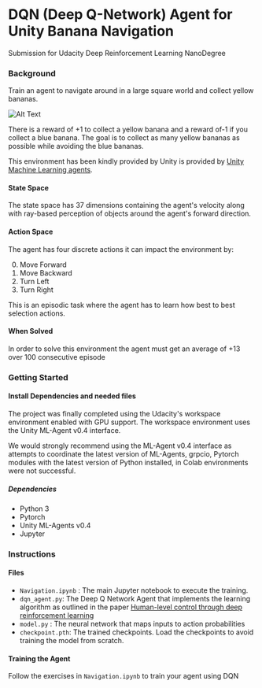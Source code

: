 # DQN (Deep Q-Network) Agent for Unity Banana Navigation
Submission for Udacity Deep Reinforcement Learning NanoDegree

### Background

Train an agent to navigate around in a large square world and collect yellow bananas.  

![Alt Text](https://video.udacity-data.com/topher/2018/June/5b1ab4b0_banana/banana.gif)

There is a reward of +1 to collect a yellow banana and a reward of-1 if you collect a blue banana. The goal is to collect as many yellow bananas as possible while avoiding the blue bananas.

 This environment has been kindly provided by Unity is provided by [Unity Machine Learning agents]([https://github.com/Unity-Technologies/ml-agents](https://github.com/Unity-Technologies/ml-agents)). 
#### State Space

The state space has 37 dimensions containing the agent's velocity along with ray-based perception of objects around the agent's forward direction.
#### Action Space

The agent has four discrete actions it can impact the environment by:

 0. Move Forward
 1. Move Backward 
 2. Turn Left 
 3. Turn Right

This is an episodic task where the agent has to learn how best to best selection actions.

#### When Solved

In order to solve this environment the agent must get an average of +13 over 100 consecutive episode

### Getting Started


#### Install Dependencies and needed files

The project was finally completed using the Udacity's workspace environment enabled with GPU support. The workspace environment uses the Unity ML-Agent v0.4 interface. 

We would strongly recommend using the ML-Agent v0.4 interface as attempts to coordinate the latest version of ML-Agents, grpcio, Pytorch modules with the latest version of Python installed, in Colab environments were not successful.
##### Dependencies
- Python 3
- Pytorch
- Unity ML-Agents v0.4
- Jupyter 

### Instructions

#### Files
- `Navigation.ipynb` : The main Jupyter notebook to execute the training.
- `dqn_agent.py`: The Deep Q Network Agent that implements the learning algorithm as outlined in the paper [Human-level control through deep reinforcement learning](https://storage.googleapis.com/deepmind-media/dqn/DQNNaturePaper.pdf)
- `model.py` : The neural network that maps inputs to action probabilities
- `checkpoint.pth`:  The trained checkpoints. Load the checkpoints to avoid training the model from scratch. 

#### Training the Agent

Follow the exercises in `Navigation.ipynb` to train your agent using DQN 
